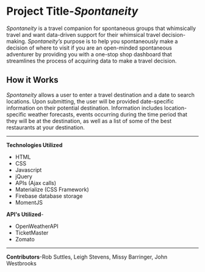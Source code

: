 #  Project Title-*Spontaneity*

*Spontaneity* is a travel companion for spontaneous groups that whimsically travel and want data-driven support for their whimsical travel decision-making.  *Spontaneity’s* purpose is to help you spontaneously make a decision of where to visit if you are an open-minded spontaneous adventurer by providing you with a one-stop shop dashboard that streamlines the process of acquiring data to make a travel decision.  

## How it Works
*Spontaneity* allows a user to enter a travel destination and a date to search locations.  Upon submitting, the user will be provided date-specific information on their potential destination.  Information includes location-specific weather forecasts, events occurring during the time period that they will be at the destination, as well as a list of some of the best restaurants at your destination. 

---

**Technologies Utilized**
- HTML
- CSS
- Javascript
- jQuery
- APIs (Ajax calls)
- Materialize (CSS Framework)
- Firebase database storage
- MomentJS

**API's Utilized**-
- OpenWeatherAPI
- TicketMaster
- Zomato

---

**Contributors**-Rob Suttles, Leigh Stevens, Missy Barringer, John Westbrooks
